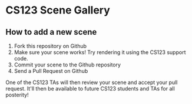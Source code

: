 # CS123 Scene Gallery

## How to add a new scene

1. Fork this repository on Github
2. Make sure your scene works! Try rendering it using the CS123 support code.
3. Commit your scene to the Github repository
4. Send a Pull Request on Github

One of the CS123 TAs will then review your scene and accept your pull request. It'll then be available to future CS123 students and TAs for all posterity!


